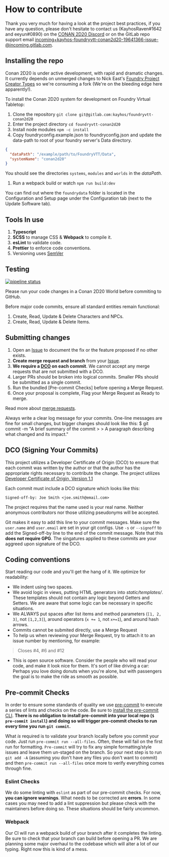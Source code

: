 # How to contribute

Thank you very much for having a look at the project best practices, if you have any question, please don't hesitate to contact us (KayhosRaven#1642 and eeyun#0890) on the [CONAN 2D20 Discord](https://discord.gg/hhbpSrtAu9) or on the GitLab repo support email [incoming+kayhos-foundryvtt-conan2d20-19641366-issue-@incoming.gitlab.com](mailto:incoming+kayhos-foundryvtt-conan2d20-19641366-issue-@incoming.gitlab.com).

## Installing the repo

Conan 2D20 is under active development, with rapid and dramatic changes. It currently depends on unmerged changes to Nick East's [Foundry Project Creator Types](https://gitlab.com/foundry-projects/foundry-pc/foundry-pc-typesTo) so we're consuming a fork (We're on the bleeding edge here apparently!).

To install the Conan 2D20 system for development on Foundry Virtual Tabletop:

1. Clone the repository `git clone git@gitlab.com:kayhos/foundryvtt-conan2d20`
1. Enter the project directory `cd foundryvtt-conan2d20`
1. Install node modules `npm -c install`
1. Copy foundryconfig.example.json to foundryconfig.json and update the data-path to root of your foundry server's Data directory.

```json
{
  "dataPath": "/example/path/to/FoundryVTT/Data",
  "systemName": "conan2d20"
}
```

You should see the directories `systems`, `modules` and `worlds` in the _dataPath_.

1. Run a webpack build or watch `npm run build:dev`

You can find out where the `foundrydata` folder is located in the Configuration and Setup page under the Configuration tab (next to the Update Software tab).

## Tools In use

1. **Typescript**
1. **SCSS** to manage CSS & **Webpack** to compile it.
1. **esLint** to validate code.
1. **Prettier** to enforce code conventions.
1. Versioning uses [SemVer](https://semver.org/)

## Testing

[![pipeline status](https://gitlab.com/kayhos/foundryvtt-conan2d20/badges/master/pipeline.svg)](https://gitlab.com/kayhos/foundryvtt-conan2d20/-/commits/master)

Please run your code changes in a Conan 2D20 World before commiting to GitHub.

Before major code commits, ensure all standard entities remain functional:

1. Create, Read, Update & Delete Characters and NPCs.
1. Create, Read, Update & Delete Items.

## Submitting changes

1. Open an [Issue](https://gitlab.com/kayhos/foundryvtt-conan2d20/-/issues/new) to document the fix or the feature proposed if no other exists.
1. **Create merge request and branch** from your [Issue](https://gitlab.com/kayhos/foundryvtt-conan2d20/-/issues/).
1. **We require a [DCO](https://developercertificate.org/) on each commit**. We cannot accept any merge requests that are not submitted with a DCO.
1. Larger PRs should be broken into logical commits. Smaller PRs should be submitted as a single commit.
1. Run the bundled [Pre-commit Checks] before opening a Merge Request.
1. Once your proposal is complete, Flag your Merge Request as Ready to merge.

Read more about [merge requests](https://docs.gitlab.com/ee/user/project/merge_requests/).

Always write a clear log message for your commits. One-line messages are fine for small changes, but bigger changes should look like this:
$ git commit -m "A brief summary of the commit > > A paragraph describing what changed and its impact."

## DCO (Signing Your Commits)

This project utilizes a Developer Certificate of Origin (DCO) to ensure that each commit was written by the author or that the author has the appropriate rights necessary to contribute the change. The project utilizes [Developer Certificate of Origin, Version 1.1](https://developercertificate.org/)

Each commit must include a DCO signature which looks like this:

`Signed-off-by: Joe Smith <joe.smith@email.com>`

The project requires that the name used is your real name. Neither anonymous contributors nor those utilizing pseudonyms will be accepted.

Git makes it easy to add this line to your commit messages. Make sure the `user.name` and `user.email` are set in your git configs. Use `-s` or `--signoff` to add the Signed-off-by line to the end of the commit message. Note that this **does not require GPG**. The singatures applied to these commits are your aggreed upon signature of the DCO.

## Coding conventions

Start reading our code and you'll get the hang of it. We optimize for readability:

- We indent using two spaces.
- We avoid logic in views, putting HTML generators into _static/templates/_. These templates should not contain any logic beyond Getters and Setters. We are aware that some logic can be necessary in specific situations.
- We ALWAYS put spaces after list items and method parameters (`[1, 2, 3]`, not `[1,2,3]`), around operators (`x += 1`, not `x+=1`), and around hash arrows.
- Commits cannot be submited directly, use a Merge Request
- To help us when reviewing your Merge Request, try to attach it to an issue number by mentioning, for example:

> Closes #4, #6 and #12

- This is open source software. Consider the people who will read your code, and make it look nice for them. It's sort of like driving a car: Perhaps you love doing donuts when you're alone, but with passengers the goal is to make the ride as smooth as possible.

## Pre-commit Checks

In order to ensure some standards of quality we use [pre-commit](https://pre-commit.com/) to execute a series of lints and checks on the code. Be sure to [install the pre-commit CLI](https://pre-commit.com/#installation). **There is no obligation to install pre-commit into your local repo (`$ pre-commit install`) and doing so will trigger pre-commit checks to run every time you run `git commit`.**

What _is_ required is to validate your branch locally before you commit your code. Just run `pre-commit run --all-files`. Often, these will fail on the first run for formatting. `Pre-commit` will try to fix any simple formatting/style issues and leave them un-staged on the branch. So your next step is to run `git add -A` (assuming you don't have any files you don't want to commit) and then `pre-commit run --all-files` once more to verify everything comes through fine.

### Eslint Checks

We do some linting with `eslint` as part of our pre-commit checks. For now, **you can ignore warnings**. What needs to be corrected are **errors**. In some cases you may need to add a lint suppression but please check with the maintainers before doing so. These situations should be fairly uncommon.

### Webpack

Our CI will run a webpack build of your branch after it completes the linting. Be sure to check that your branch can build before opening a PR. We are planning some major overhaul to the codebase which will alter a lot of our typing. Right now this is kind of a mess.
